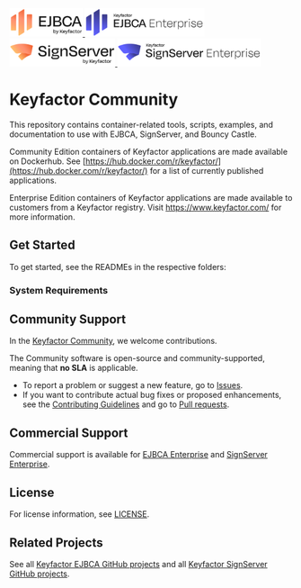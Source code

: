 <!--EJBCA Community logo -->
<a href="https://ejbca.org">
    <img src="community-ejbca.png?raw=true)" alt="EJBCA logo" title="EJBCA" height="50" />
</a>
<!--EJBCA Enterprise logo -->
<a href="https://www.keyfactor.com/products/ejbca-enterprise/">
    <img src="keyfactor-ejbca-enterprise.png?raw=true)" alt="EJBCA logo" title="EJBCA" height="50" />
</a>

<!-- SignServer Community logo -->
<a href="https://signserver.org">
    <img src="community-signserver.png?raw=true)" alt="SignServer logo" title="SignServer" height="50" />
</a>

<!-- SignServer Enterprise logo -->
<a href="https://www.keyfactor.com/products/signserver-enterprise/">
    <img src="keyfactor-signserver-enterprise.png?raw=true)" alt="SignServer logo" title="SignServer" height="50" />
</a>

# Keyfactor Community 
This repository contains container-related tools, scripts, examples, and documentation to use with EJBCA, SignServer, and Bouncy Castle. 

Community Edition containers of Keyfactor applications are made available on Dockerhub. See [https://hub.docker.com/r/keyfactor/](https://hub.docker.com/r/keyfactor/) for a list of currently published applications.

Enterprise Edition containers of Keyfactor applications are made available to customers from a Keyfactor registry. Visit https://www.keyfactor.com/ for more information.

## Get Started
<!--- Insert instructions on how to install and configure. If short enough, include directly in this section. --->

To get started, see the READMEs in the respective folders: 

### System Requirements


## Community Support
In the [Keyfactor Community](https://www.keyfactor.com/community/), we welcome contributions. 

The Community software is open-source and community-supported, meaning that **no SLA** is applicable.

* To report a problem or suggest a new feature, go to [Issues](../../issues).
* If you want to contribute actual bug fixes or proposed enhancements, see the [Contributing Guidelines](CONTRIBUTING.md) and go to [Pull requests](../../pulls).

## Commercial Support

Commercial support is available for [EJBCA Enterprise](https://www.keyfactor.com/products/ejbca-enterprise/) and [SignServer Enterprise](https://www.keyfactor.com/products/signserver-enterprise/).

## License
For license information, see [LICENSE](LICENSE). 

## Related Projects
See all [Keyfactor EJBCA GitHub projects](https://github.com/orgs/Keyfactor/repositories?q=ejbca) and all [Keyfactor SignServer GitHub projects](https://github.com/orgs/Keyfactor/repositories?q=signserver). 
